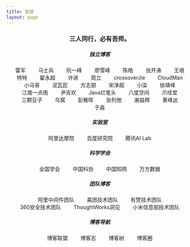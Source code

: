 ```yaml
---
title: 友链
layout: page
---
```


<h3 style="text-align: center;">三人同行，必有吾师。</h3>

<div id="links">
	<h5 align='center' >独立博客</h5>
	<div>
        <a href="http://leijun.blog.techweb.com.cn/" target="_blank">雷军</a>
        <a href="http://mashibing.com/" target="_blank">马士兵</a>
        <a href="http://www.ruanyifeng.com/" target="_blank">阮一峰</a>
        <a href="https://www.liaoxuefeng.com/" target="_blank">廖雪峰</a>
        <a href="https://coolshell.cn/" target="_blank">陈皓</a>
        <a href="https://jinnianshilongnian.iteye.com/" target="_blank">张开涛</a>
        <a href="http://www.yinwang.org/" target="_blank">王垠</a>
        <a href="https://vim.ink/" target="_blank">特特</a>
        <a href="http://blog.didispace.com/" target="_blank">翟永超</a>
        <a href="http://xujin.org/" target="_blank">许进</a>
        <a href="http://itmuch.com/" target="_blank">周立</a>
        <a href="https://crossoverjie.top/" target="_blank">crossoverJie</a>
        <a href="https://www.cnblogs.com/CloudMan6/" target="_blank">CloudMan</a>
        <a href="https://mercyblitz.github.io/" target="_blank">小马哥</a>
        <a href="https://www.bysocket.com/" target="_blank">泥瓦匠</a>
        <a href="https://www.fangzhipeng.com/" target="_blank">方志朋</a>
        <a href="https://jimmysong.io/" target="_blank">宋净超</a>
        <a href="https://blog.52itstyle.vip/" target="_blank">小柒</a>
        <a href="https://www.cnkirito.moe/" target="_blank">徐靖峰</a>
        <a href="http://www.javaboy.org/" target="_blank">江南一点雨</a>
        <a href="http://cxytiandi.com/" target="_blank">尹吉欢</a>
        <a href="http://www.gameboys.cn/" target="_blank">Java烂笔头</a>
        <a href="https://zhouze-java.github.io" target="_blank">八度空间</a>
        <a href="https://www.javatang.com/" target="_blank">爪哇堂</a>
		<a href="http://www.bewindoweb.com/" target="_blank">三颗豆子</a>
		<a href="https://colobu.com/" target="_blank">鸟窝</a>
		<a href="http://www.pengzhihui.xyz/" target="_blank">彭稚晖</a>
		<a href="https://www.liechi.org/cn/" target="_blank">张列弛</a>
		<a href="https://yihui.org/cn/" target="_blank">谢益辉</a>
		<a href="https://www.phodal.com/" target="_blank">黄峰达</a>
        <a href="https://yufree.cn/" target="_blank">于淼</a>
	</div>
	<h5 align='center' >实验室</h5>
	<div>
	    <a href="https://damo.alibaba.com/" target="_blank">阿里达摩院</a>
	    <a href="http://research.baidu.com/" target="_blank">百度研究院</a>
	    <a href="https://ai.tencent.com/" target="_blank">腾讯AI Lab</a>
	</div>
	<h5 align='center' >科学学会</h5>
	<div>
	    <a href="https://www.scimall.org.cn/Org" target="_blank">全国学会</a>
	    <a href="https://www.cast.org.cn/" target="_blank">中国科协</a>
	    <a href="http://www.cnki.net/" target="_blank">中国知网</a>
	    <a href="http://www.wanfangdata.com.cn/index.html" target="_blank">万方数据</a>
	</div>
    <h5 align='center' >团队博客</h5>
    <div>
        <a href="http://jm.taobao.org/" target="_blank">阿里中间件团队</a>
        <a href="https://tech.meituan.com/" target="_blank">美团技术团队</a>
        <a href="https://tech.youzan.com/" target="_blank">有赞技术团队</a>
        <a href="https://blogs.360.cn/" target="_blank">360安全技术团队</a>
        <a href="https://insights.thoughtworks.cn/" target="_blank">ThoughtWorks洞见</a>
        <a href="https://xiaomi-info.github.io/" target="_blank">小米信息部技术团队</a>
    </div>
    <h5 align='center' >博客导航</h5>
    <div>
        <a href="http://techblog.pub/" target="_blank">博客联盟</a>
        <a href="http://www.jetli.com.cn/" target="_blank">博客志</a>
        <a href="http://blogs.org.cn/" target="_blank">博客树</a>
        <a href="https://blog.huhexian.com/" target="_blank">博客圈</a>
    </div>
</div>

<style type="text/css">
#links {
  text-align: center;
}

#links a {
  padding: 5px 5px 5px 5px;
  overflow: hidden;
  list-style: none; /* 去掉ul前面的符号 */
  margin-left: 10px;/* 左间距 */
  margin-right: 10px;
  border: none;
  /* underline 下划线 line-through 中划线 overline 上划线 none 没有划线 */
  text-decoration: none;
  /* move 十字架 pointer 手指 */
  cursor: pointer;
  white-space:nowrap;
}

/*a的伪类按lvha顺序，顺序不能互换，但可只写某一种状态*/
/*访问之前的状态*/
#links a:link {
  /*color: black;*/
}
  /*访问之后的状态*/
#links a:visited {
  /*color: green;*/
}
/*鼠标放上去的时候*/
#links a:hover {
  background-color: #bbb;
}
/*鼠标长按的状态*/
#links a:active {
  /*color: blue;*/
}

</style>